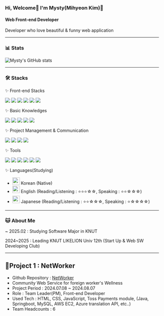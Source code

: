 ### Hi, Welcome👋 I'm Mysty(Mihyeon Kim)🩷

#### Web Front-end Developer
Developer who love beautiful & funny web application

-----
### 📊 Stats

![Mysty's GitHub stats](https://github-readme-stats.vercel.app/api?username=MystyS2&show_icons=true&theme=radical)

-----
### 🛠️ Stacks

✨ Front-end Stacks

<img src="https://img.shields.io/badge/React-61DAFB?style=flat-square&logo=React&logoColor=white"/> <img src="https://img.shields.io/badge/HTML-E34F26?style=flat-square&logo=Html5&logoColor=white"/> <img src="https://img.shields.io/badge/CSS-1572B6?style=flat-square&logo=CSS3&logoColor=white"/> <img src="https://img.shields.io/badge/JavaScript-F7DF1E?style=flat-square&logo=JavaScript&logoColor=white"/> <img src="https://img.shields.io/badge/Tailwind_CSS-06B6D4?style=flat-square&logo=tailwindcss&logoColor=white"/> <img src="https://img.shields.io/badge/npm-CB3837?style-flat-square&logo=npm&logoColor=white"/>

✨ Basic Knowledges

<img src="https://img.shields.io/badge/Python-3766AB?style=flat-square&logo=Python&logoColor=white"/> <img src="https://img.shields.io/badge/Java-007396?style=flat-square&logo=Java&logoColor=white"/> <img src="https://img.shields.io/badge/C-A8B9CC?style=flat-square&logo=C&logoColor=white"/> <img src="https://img.shields.io/badge/C++-00599C?style=flat-square&logo=C++&logoColor=white"/> <img src="https://img.shields.io/badge/MySQL-4479A1?style=flat-square&logo=MySQL&logoColor=white"/> 

✨ Project Management & Communication

<img src="https://img.shields.io/badge/Google_Docs-4285F4?style=flat-square&logo=googledocs&logoColor=white"/> <img src="https://img.shields.io/badge/Kakaotalk-FFCD00?style=flat-square&logo=kakaotalk&logoColor=white"/> <img src="https://img.shields.io/badge/Discord-5865F2?style=flat-square&logo=discord&logoColor=white"/> <img src="https://img.shields.io/badge/Notion-000000?style=flat-square&logo=notion&logoColor=white"/> 

✨ Tools 

<img src="https://img.shields.io/badge/Visual Studio Code-007ACC?style=flat-square&logo=Visual Studio Code&logoColor=white"/> <img src="https://img.shields.io/badge/GIT-F05032?style=flat-square&logo=git&logoColor=white"/> <img src="https://img.shields.io/badge/GitHub-181717?style=flat-square&logo=github&logoColor=white"/>  <img src="https://img.shields.io/badge/Eclipse IDE-2C2255?style=flat-square&logo=Eclipse IDE&logoColor=white"/> <img src="https://img.shields.io/badge/Anaconda-44A833?style=flat-square&logo=Anaconda&logoColor=white"/> <img src="https://img.shields.io/badge/IntelliJ IDEA-000000?style=flat-square&logo=IntelliJ IDEA&logoColor=white"/> 

✨ Languages(Studying)

- <img src="https://github.com/user-attachments/assets/1011c387-08ae-49eb-ac71-f10986fd019b" height="24" /> Korean (Native)
- <img src="https://github.com/user-attachments/assets/7bb656d0-ec3a-45f2-a46d-3e7b986bdef1" height="24" /> English (Reading/Listening : ⭐⭐⭐☆☆, Speaking : ⭐⭐☆☆☆)
- <img src="https://github.com/user-attachments/assets/f7800f2f-6625-4dbd-b1f6-f3b749a7b750" height="24" /> Japanese (Reading/Listening : ⭐⭐☆☆☆, Speaking : ⭐☆☆☆☆)



-----
### 🐱 About Me

~ 2025.02 : Studying Software Major in KNUT

2024~2025 : Leading KNUT LIKELION Univ 12th (Start Up & Web SW Developing Club)

-----

## 📑Project 1 : NetWorker
- Github Repository : [NetWorker](https://github.com/MystyS2/Networker)
- Community Web Service for foreign worker's Wellness
- Project Period : 2024.07.08 ~ 2024.08.07
- Role : Team Leader(PM), Front-end Developer
- Used Tech : HTML, CSS, JavaScript, Toss Payments module, (Java, Springboot, MySQL, AWS EC2, Azure translation API, etc..)
- Team Headcounts : 6

